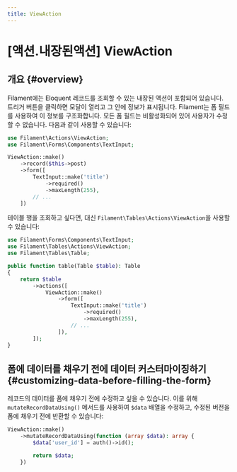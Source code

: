 ```yaml
---
title: ViewAction
---
```

# [액션.내장된액션] ViewAction
## 개요 {#overview}

Filament에는 Eloquent 레코드를 조회할 수 있는 내장된 액션이 포함되어 있습니다. 트리거 버튼을 클릭하면 모달이 열리고 그 안에 정보가 표시됩니다. Filament는 폼 필드를 사용하여 이 정보를 구조화합니다. 모든 폼 필드는 비활성화되어 있어 사용자가 수정할 수 없습니다. 다음과 같이 사용할 수 있습니다:

```php
use Filament\Actions\ViewAction;
use Filament\Forms\Components\TextInput;

ViewAction::make()
    ->record($this->post)
    ->form([
        TextInput::make('title')
            ->required()
            ->maxLength(255),
        // ...
    ])
```

테이블 행을 조회하고 싶다면, 대신 `Filament\Tables\Actions\ViewAction`을 사용할 수 있습니다:

```php
use Filament\Forms\Components\TextInput;
use Filament\Tables\Actions\ViewAction;
use Filament\Tables\Table;

public function table(Table $table): Table
{
    return $table
        ->actions([
            ViewAction::make()
                ->form([
                    TextInput::make('title')
                        ->required()
                        ->maxLength(255),
                    // ...
                ]),
        ]);
}
```

## 폼에 데이터를 채우기 전에 데이터 커스터마이징하기 {#customizing-data-before-filling-the-form}

레코드의 데이터를 폼에 채우기 전에 수정하고 싶을 수 있습니다. 이를 위해 `mutateRecordDataUsing()` 메서드를 사용하여 `$data` 배열을 수정하고, 수정된 버전을 폼에 채우기 전에 반환할 수 있습니다:

```php
ViewAction::make()
    ->mutateRecordDataUsing(function (array $data): array {
        $data['user_id'] = auth()->id();

        return $data;
    })
```